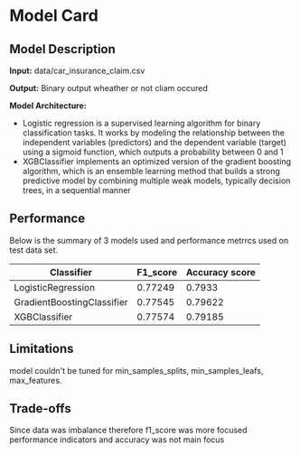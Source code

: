 # Model Card

## Model Description

**Input:** data/car_insurance_claim.csv

**Output:** Binary output wheather or not cliam occured

**Model Architecture:** 
- Logistic regression is a supervised learning algorithm for binary classification tasks. It works by modeling the relationship between the independent variables (predictors) and the dependent variable (target) using a sigmoid function, which outputs a probability between 0 and 1
- XGBClassifier implements an optimized version of the gradient boosting algorithm, which is an ensemble learning method that builds a strong predictive model by combining multiple weak models, typically decision trees, in a sequential manner

## Performance

Below is the summary of 3 models used and performance metrrcs used on test data set.  

| Classifier                 | F1_score | Accuracy score |
|----------------------------|----------|----------------|
| LogisticRegression         | 0.77249  | 0.7933         |
| GradientBoostingClassifier | 0.77545  | 0.79622        |
| XGBClassifier              | 0.77574  | 0.79185        |

## Limitations

model couldn't be tuned for min_samples_splits, min_samples_leafs, max_features.

## Trade-offs

Since data was imbalance therefore f1_score was more focused performance indicators and accuracy was not main focus 
